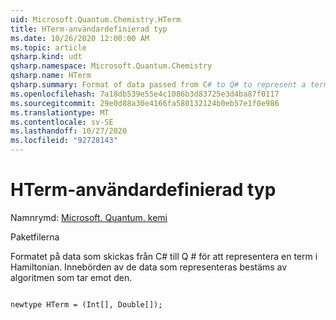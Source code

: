 ```yaml
---
uid: Microsoft.Quantum.Chemistry.HTerm
title: HTerm-användardefinierad typ
ms.date: 10/26/2020 12:00:00 AM
ms.topic: article
qsharp.kind: udt
qsharp.namespace: Microsoft.Quantum.Chemistry
qsharp.name: HTerm
qsharp.summary: Format of data passed from C# to Q# to represent a term of the Hamiltonian. The meaning of the data represented is determined by the algorithm that receives it.
ms.openlocfilehash: 7a18db539e55e4c1086b3d83725e3d4ba87f0117
ms.sourcegitcommit: 29e0d88a30e4166fa580132124b0eb57e1f0e986
ms.translationtype: MT
ms.contentlocale: sv-SE
ms.lasthandoff: 10/27/2020
ms.locfileid: "92728143"
---
```

# <a name="hterm-user-defined-type"></a>HTerm-användardefinierad typ

Namnrymd: [Microsoft. Quantum. kemi](xref:Microsoft.Quantum.Chemistry)

Paketfilerna [](https://nuget.org/packages/)


Formatet på data som skickas från C# till Q # för att representera en term i Hamiltonian.
Innebörden av de data som representeras bestäms av algoritmen som tar emot den.

```qsharp

newtype HTerm = (Int[], Double[]);
```


